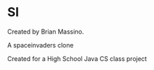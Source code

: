 # SI
Created by Brian Massino.

A spaceinvaders clone

Created for a High School Java CS class project

